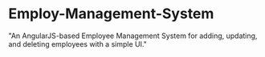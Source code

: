 # Employ-Management-System
"An AngularJS-based Employee Management System for adding, updating, and deleting employees with a simple UI."
